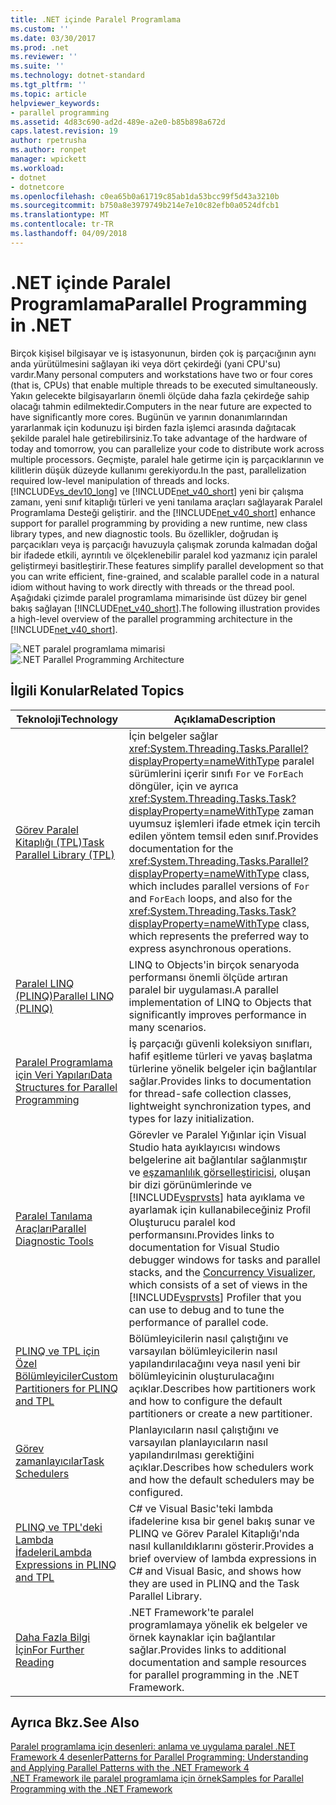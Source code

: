 ```yaml
---
title: .NET içinde Paralel Programlama
ms.custom: ''
ms.date: 03/30/2017
ms.prod: .net
ms.reviewer: ''
ms.suite: ''
ms.technology: dotnet-standard
ms.tgt_pltfrm: ''
ms.topic: article
helpviewer_keywords:
- parallel programming
ms.assetid: 4d83c690-ad2d-489e-a2e0-b85b898a672d
caps.latest.revision: 19
author: rpetrusha
ms.author: ronpet
manager: wpickett
ms.workload:
- dotnet
- dotnetcore
ms.openlocfilehash: c0ea65b0a61719c85ab1da53bcc99f5d43a3210b
ms.sourcegitcommit: b750a8e3979749b214e7e10c82efb0a0524dfcb1
ms.translationtype: MT
ms.contentlocale: tr-TR
ms.lasthandoff: 04/09/2018
---
```

# <a name="parallel-programming-in-net"></a><span data-ttu-id="2b429-102">.NET içinde Paralel Programlama</span><span class="sxs-lookup"><span data-stu-id="2b429-102">Parallel Programming in .NET</span></span>
<span data-ttu-id="2b429-103">Birçok kişisel bilgisayar ve iş istasyonunun, birden çok iş parçacığının aynı anda yürütülmesini sağlayan iki veya dört çekirdeği (yani CPU'su) vardır.</span><span class="sxs-lookup"><span data-stu-id="2b429-103">Many personal computers and workstations have two or four cores (that is, CPUs) that enable multiple threads to be executed simultaneously.</span></span> <span data-ttu-id="2b429-104">Yakın gelecekte bilgisayarların önemli ölçüde daha fazla çekirdeğe sahip olacağı tahmin edilmektedir.</span><span class="sxs-lookup"><span data-stu-id="2b429-104">Computers in the near future are expected to have significantly more cores.</span></span> <span data-ttu-id="2b429-105">Bugünün ve yarının donanımlarından yararlanmak için kodunuzu işi birden fazla işlemci arasında dağıtacak şekilde paralel hale getirebilirsiniz.</span><span class="sxs-lookup"><span data-stu-id="2b429-105">To take advantage of the hardware of today and tomorrow, you can parallelize your code to distribute work across multiple processors.</span></span> <span data-ttu-id="2b429-106">Geçmişte, paralel hale getirme için iş parçacıklarının ve kilitlerin düşük düzeyde kullanımı gerekiyordu.</span><span class="sxs-lookup"><span data-stu-id="2b429-106">In the past, parallelization required low-level manipulation of threads and locks.</span></span> [!INCLUDE[vs_dev10_long](../../../includes/vs-dev10-long-md.md)]<span data-ttu-id="2b429-107"> ve [!INCLUDE[net_v40_short](../../../includes/net-v40-short-md.md)] yeni bir çalışma zamanı, yeni sınıf kitaplığı türleri ve yeni tanılama araçları sağlayarak Paralel Programlama Desteği geliştirir.</span><span class="sxs-lookup"><span data-stu-id="2b429-107"> and the [!INCLUDE[net_v40_short](../../../includes/net-v40-short-md.md)] enhance support for parallel programming by providing a new runtime, new class library types, and new diagnostic tools.</span></span> <span data-ttu-id="2b429-108">Bu özellikler, doğrudan iş parçacıkları veya iş parçacığı havuzuyla çalışmak zorunda kalmadan doğal bir ifadede etkili, ayrıntılı ve ölçeklenebilir paralel kod yazmanız için paralel geliştirmeyi basitleştirir.</span><span class="sxs-lookup"><span data-stu-id="2b429-108">These features simplify parallel development so that you can write efficient, fine-grained, and scalable parallel code in a natural idiom without having to work directly with threads or the thread pool.</span></span> <span data-ttu-id="2b429-109">Aşağıdaki çizimde paralel programlama mimarisinde üst düzey bir genel bakış sağlayan [!INCLUDE[net_v40_short](../../../includes/net-v40-short-md.md)].</span><span class="sxs-lookup"><span data-stu-id="2b429-109">The following illustration provides a high-level overview of the parallel programming architecture in the [!INCLUDE[net_v40_short](../../../includes/net-v40-short-md.md)].</span></span>  
  
 <span data-ttu-id="2b429-110">![.NET paralel programlama mimarisi](../../../docs/standard/parallel-programming/media/tpl-architecture.png "TPL_Architecture")</span><span class="sxs-lookup"><span data-stu-id="2b429-110">![.NET Parallel Programming Architecture](../../../docs/standard/parallel-programming/media/tpl-architecture.png "TPL_Architecture")</span></span>  
  
## <a name="related-topics"></a><span data-ttu-id="2b429-111">İlgili Konular</span><span class="sxs-lookup"><span data-stu-id="2b429-111">Related Topics</span></span>  
  
|<span data-ttu-id="2b429-112">Teknoloji</span><span class="sxs-lookup"><span data-stu-id="2b429-112">Technology</span></span>|<span data-ttu-id="2b429-113">Açıklama</span><span class="sxs-lookup"><span data-stu-id="2b429-113">Description</span></span>|  
|----------------|-----------------|  
|[<span data-ttu-id="2b429-114">Görev Paralel Kitaplığı (TPL)</span><span class="sxs-lookup"><span data-stu-id="2b429-114">Task Parallel Library (TPL)</span></span>](../../../docs/standard/parallel-programming/task-parallel-library-tpl.md)|<span data-ttu-id="2b429-115">İçin belgeler sağlar <xref:System.Threading.Tasks.Parallel?displayProperty=nameWithType> paralel sürümlerini içerir sınıfı `For` ve `ForEach` döngüler, için ve ayrıca <xref:System.Threading.Tasks.Task?displayProperty=nameWithType> zaman uyumsuz işlemleri ifade etmek için tercih edilen yöntem temsil eden sınıf.</span><span class="sxs-lookup"><span data-stu-id="2b429-115">Provides documentation for the <xref:System.Threading.Tasks.Parallel?displayProperty=nameWithType> class, which includes parallel versions of `For` and `ForEach` loops, and also for the <xref:System.Threading.Tasks.Task?displayProperty=nameWithType> class, which represents the preferred way to express asynchronous operations.</span></span>|  
|[<span data-ttu-id="2b429-116">Paralel LINQ (PLINQ)</span><span class="sxs-lookup"><span data-stu-id="2b429-116">Parallel LINQ (PLINQ)</span></span>](../../../docs/standard/parallel-programming/parallel-linq-plinq.md)|<span data-ttu-id="2b429-117">LINQ to Objects'in birçok senaryoda performansı önemli ölçüde artıran paralel bir uygulaması.</span><span class="sxs-lookup"><span data-stu-id="2b429-117">A parallel implementation of LINQ to Objects that significantly improves performance in many scenarios.</span></span>|  
|[<span data-ttu-id="2b429-118">Paralel Programlama için Veri Yapıları</span><span class="sxs-lookup"><span data-stu-id="2b429-118">Data Structures for Parallel Programming</span></span>](../../../docs/standard/parallel-programming/data-structures-for-parallel-programming.md)|<span data-ttu-id="2b429-119">İş parçacığı güvenli koleksiyon sınıfları, hafif eşitleme türleri ve yavaş başlatma türlerine yönelik belgeler için bağlantılar sağlar.</span><span class="sxs-lookup"><span data-stu-id="2b429-119">Provides links to documentation for thread-safe collection classes, lightweight synchronization types, and types for lazy initialization.</span></span>|  
|[<span data-ttu-id="2b429-120">Paralel Tanılama Araçları</span><span class="sxs-lookup"><span data-stu-id="2b429-120">Parallel Diagnostic Tools</span></span>](../../../docs/standard/parallel-programming/parallel-diagnostic-tools.md)|<span data-ttu-id="2b429-121">Görevler ve Paralel Yığınlar için Visual Studio hata ayıklayıcısı windows belgelerine ait bağlantılar sağlanmıştır ve [eşzamanlılık görselleştiricisi](/visualstudio/profiling/concurrency-visualizer), oluşan bir dizi görünümlerinde ve [!INCLUDE[vsprvsts](../../../includes/vsprvsts-md.md)] hata ayıklama ve ayarlamak için kullanabileceğiniz Profil Oluşturucu paralel kod performansını.</span><span class="sxs-lookup"><span data-stu-id="2b429-121">Provides links to documentation for Visual Studio debugger windows for tasks and parallel stacks, and the [Concurrency Visualizer](/visualstudio/profiling/concurrency-visualizer), which consists of a set of views in the [!INCLUDE[vsprvsts](../../../includes/vsprvsts-md.md)] Profiler that you can use to debug and to tune the performance of parallel code.</span></span>|  
|[<span data-ttu-id="2b429-122">PLINQ ve TPL için Özel Bölümleyiciler</span><span class="sxs-lookup"><span data-stu-id="2b429-122">Custom Partitioners for PLINQ and TPL</span></span>](../../../docs/standard/parallel-programming/custom-partitioners-for-plinq-and-tpl.md)|<span data-ttu-id="2b429-123">Bölümleyicilerin nasıl çalıştığını ve varsayılan bölümleyicilerin nasıl yapılandırılacağını veya nasıl yeni bir bölümleyicinin oluşturulacağını açıklar.</span><span class="sxs-lookup"><span data-stu-id="2b429-123">Describes how partitioners work and how to configure the default partitioners or create a new partitioner.</span></span>|  
|[<span data-ttu-id="2b429-124">Görev zamanlayıcılar</span><span class="sxs-lookup"><span data-stu-id="2b429-124">Task Schedulers</span></span>](http://msdn.microsoft.com/library/638f8ea5-21db-47a2-a934-86e1e961bf65)|<span data-ttu-id="2b429-125">Planlayıcıların nasıl çalıştığını ve varsayılan planlayıcıların nasıl yapılandırılması gerektiğini açıklar.</span><span class="sxs-lookup"><span data-stu-id="2b429-125">Describes how schedulers work and how the default schedulers may be configured.</span></span>|  
|[<span data-ttu-id="2b429-126">PLINQ ve TPL'deki Lambda İfadeleri</span><span class="sxs-lookup"><span data-stu-id="2b429-126">Lambda Expressions in PLINQ and TPL</span></span>](../../../docs/standard/parallel-programming/lambda-expressions-in-plinq-and-tpl.md)|<span data-ttu-id="2b429-127">C# ve Visual Basic'teki lambda ifadelerine kısa bir genel bakış sunar ve PLINQ ve Görev Paralel Kitaplığı'nda nasıl kullanıldıklarını gösterir.</span><span class="sxs-lookup"><span data-stu-id="2b429-127">Provides a brief overview of lambda expressions in C# and Visual Basic, and shows how they are used in PLINQ and the Task Parallel Library.</span></span>|  
|[<span data-ttu-id="2b429-128">Daha Fazla Bilgi İçin</span><span class="sxs-lookup"><span data-stu-id="2b429-128">For Further Reading</span></span>](../../../docs/standard/parallel-programming/for-further-reading-parallel-programming.md)|<span data-ttu-id="2b429-129">.NET Framework'te paralel programlamaya yönelik ek belgeler ve örnek kaynaklar için bağlantılar sağlar.</span><span class="sxs-lookup"><span data-stu-id="2b429-129">Provides links to additional documentation and sample resources for parallel programming in the .NET Framework.</span></span>|  
  
## <a name="see-also"></a><span data-ttu-id="2b429-130">Ayrıca Bkz.</span><span class="sxs-lookup"><span data-stu-id="2b429-130">See Also</span></span>  
 [<span data-ttu-id="2b429-131">Paralel programlama için desenleri: anlama ve uygulama paralel .NET Framework 4 desenler</span><span class="sxs-lookup"><span data-stu-id="2b429-131">Patterns for Parallel Programming: Understanding and Applying Parallel Patterns with the .NET Framework 4</span></span>](https://www.microsoft.com/download/details.aspx?id=19222)  
 [<span data-ttu-id="2b429-132">.NET Framework ile paralel programlama için örnek</span><span class="sxs-lookup"><span data-stu-id="2b429-132">Samples for Parallel Programming with the .NET Framework</span></span>](http://code.msdn.microsoft.com/Samples-for-Parallel-b4b76364)
